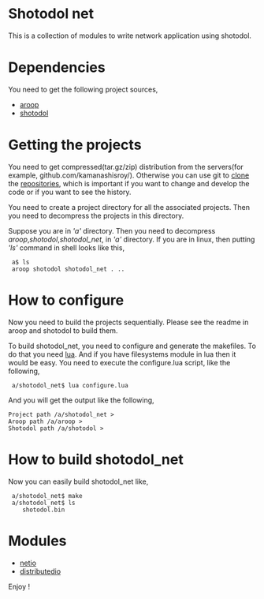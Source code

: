 Shotodol net
=============

This is a collection of modules to write network application using shotodol.

Dependencies
============

You need to get the following project sources,

- [aroop](https://github.com/kamanashisroy/aroop)
- [shotodol](https://github.com/kamanashisroy/shotodol)

Getting the projects
====================

You need to get compressed(tar.gz/zip) distribution from the servers(for example, github.com/kamanashisroy/). Otherwise you can use git to [clone](http://git-scm.com/docs/git-clone) the [repositories](http://en.wikipedia.org/wiki/Repository_%28version_control%29), which is important if you want to change and develop the code or if you want to see the history.

You need to create a project directory for all the associated projects. Then you need to decompress the projects in this directory.

Suppose you are in _'a'_ directory. Then you need to decompress _aroop_,_shotodol_,_shotodol\_net_, in _'a'_ directory. If you are in linux, then putting _'ls'_ command in shell looks like this,

```
 a$ ls 
 aroop shotodol shotodol_net . .. 
```

How to configure
===============

Now you need to build the projects sequentially. Please see the readme in aroop and shotodol to build them.

To build shotodol\_net, you need to configure and generate the makefiles. To do that you need [lua](http://www.lua.org/). And if you have filesystems module in lua then it would be easy. You need to execute the configure.lua script, like the following,

```
 a/shotodol_net$ lua configure.lua
```

And you will get the output like the following,

```
Project path /a/shotodol_net > 
Aroop path /a/aroop > 
Shotodol path /a/shotodol > 
```

How to build shotodol\_net
======================

Now you can easily build shotodol\_net like,

```
 a/shotodol_net$ make
 a/shotodol_net$ ls
	shotodol.bin
```

Modules
=========
- [netio](libs/netio/README.md)
- [distributedio](libs/distributedio/README.md)

Enjoy !
